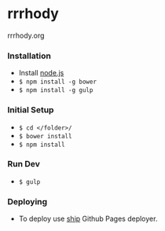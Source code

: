 # rrrhody
rrrhody.org

### Installation

- Install [node.js](http://nodejs.org)
- `$ npm install -g bower`
- `$ npm install -g gulp`

### Initial Setup

- `$ cd </folder>/`
- `$ bower install`
- `$ npm install`

### Run Dev

- `$ gulp`

### Deploying

- To deploy use [ship](https://github.com/carrot/ship#usage) Github Pages deployer.
